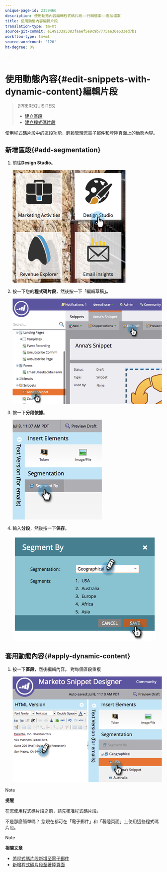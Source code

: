 ```yaml
---
unique-page-id: 2359466
description: 使用動態內容編輯程式碼片段——行銷檔案——產品檔案
title: 使用動態內容編輯片段
translation-type: tm+mt
source-git-commit: e149133a5383faaef5e9c9b7775ae36e633ed7b1
workflow-type: tm+mt
source-wordcount: '120'
ht-degree: 0%

---
```



# 使用動態內容{#edit-snippets-with-dynamic-content}編輯片段

>[!PREREQUISITES]
>
>* [建立區段](../../../../product-docs/personalization/segmentation-and-snippets/segmentation/create-a-segmentation.md)
>* [建立程式碼片段](create-a-snippet.md)

>



使用程式碼片段中的區段功能，輕鬆管理您電子郵件和登陸頁面上的動態內容。

## 新增區段{#add-segmentation}

1. 前往&#x200B;**Design Studio**。

   ![](assets/designstudio-1.png)

1. 按一下您的**程式碼片段**，然後按一下「編輯草稿&#x200B;**」。**

   ![](assets/image2014-9-16-8-3a59-3a14.png)

1. 按一下&#x200B;**分段依據**。

   ![](assets/image2014-9-16-8-3a59-3a27.png)

1. 輸入**分段**，然後按一下&#x200B;**保存**。

   ![](assets/image2014-9-16-8-3a59-3a42.png)

## 套用動態內容{#apply-dynamic-content}

1. 按一下**區段**，然後編輯內容。 對每個區段重複

   ![](assets/image2014-9-16-8-3a59-3a59.png)

>[!NOTE]
>
>**提醒**
>
>在您使用程式碼片段之前，請先核准程式碼片段。

不是那麼簡單嗎？ 您現在都可在「電子郵件」和「著陸頁面」上使用這些程式碼片段。

>[!NOTE]
>
>**相關文章**
>
>* [將程式碼片段新增至電子郵件](../../../../product-docs/email-marketing/general/functions-in-the-editor/add-a-snippet-to-an-email.md)
>* [新增程式碼片段至著陸頁面](../../../../product-docs/demand-generation/landing-pages/personalizing-landing-pages/add-a-snippet-to-a-landing-page.md)

>



